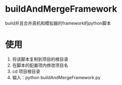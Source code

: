 # buildAndMergeFramework
build并且合并真机和模拟器的framework的python脚本
# 使用
1. 将该脚本复制到项目的根目录
2. 在脚本的配置项内修改项目名
3. cd 项目根目录
4. 输入：python buildAndMergeFramework.py

